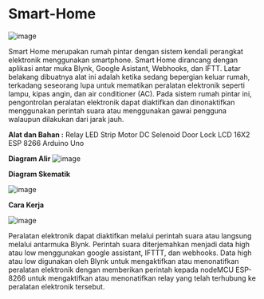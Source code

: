 # Smart-Home
![image](https://user-images.githubusercontent.com/122025479/211527255-aa959f2e-5e30-461b-9139-bc78c156a648.png)

Smart Home merupakan rumah pintar dengan sistem kendali perangkat elektronik menggunakan smartphone.
Smart Home dirancang dengan aplikasi antar muka Blynk, Google Asistant, Webhooks, dan IFTT.
Latar belakang dibuatnya alat ini adalah ketika sedang bepergian keluar rumah, terkadang seseorang lupa untuk mematikan peralatan elektronik seperti lampu, kipas angin, dan air conditioner (AC). Pada sistem rumah pintar ini, pengontrolan peralatan elektronik dapat diaktifkan dan dinonaktifkan menggunakan perintah suara atau menggunakan gawai pengguna walaupun dilakukan dari jarak jauh. 

**Alat dan Bahan :**
Relay
LED Strip
Motor DC
Selenoid Door Lock
LCD 16X2
ESP 8266
Arduino Uno

**Diagram Alir**
![image](https://user-images.githubusercontent.com/122025479/211526576-8f69bc11-74a4-4706-9b45-940c229aa3b5.png)

**Diagram Skematik**

![image](https://user-images.githubusercontent.com/122025479/211526835-3d2bac3f-634a-4d84-b2e5-adf3f3a7df6f.png)

**Cara Kerja**

![image](https://user-images.githubusercontent.com/122025479/211526957-e6863029-6638-46aa-9746-77f979cd621e.png)

Peralatan elektronik dapat diaktifkan melalui perintah suara atau langsung melalui antarmuka Blynk. Perintah suara diterjemahkan menjadi data high atau low menggunakan google assistant, IFTTT, dan webhooks. Data high atau low digunakan oleh Blynk untuk mengaktifkan atau menonatifkan peralatan elektronik dengan memberikan perintah kepada nodeMCU ESP-8266 untuk mengaktifkan atau menonatifkan relay yang telah terhubung ke peralatan elektronik tersebut.

